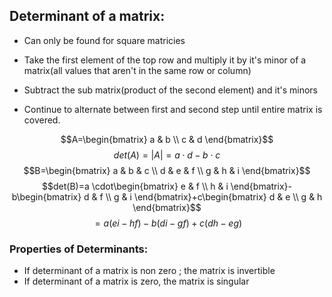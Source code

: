 ## Determinant of a matrix:

- Can only be found for square matricies

- Take the first element of the top row and multiply it by it's minor of a matrix(all values that aren't in the same row or column)
- Subtract the sub matrix(product of the second element) and it's minors 
- Continue to alternate between first and second step until entire matrix is covered.


$$A=\begin{bmatrix}
a & b \\
c & d
\end{bmatrix}$$
$$ det(A)= |A| = a\cdot d -b \cdot c $$
$$B=\begin{bmatrix}
a & b & c \\
d & e & f \\
g & h & i
\end{bmatrix}$$
$$det(B)=a \cdot\begin{bmatrix}
e & f \\
h & i
\end{bmatrix}-b\begin{bmatrix}
d & f \\
g & i
\end{bmatrix}+c\begin{bmatrix}
d & e \\
g & h
\end{bmatrix}$$
$$=a(ei-hf)-b(di-gf)+c(dh-eg)$$

### Properties of Determinants:
- If determinant of a matrix is non zero ; the matrix is invertible
- If determinant of a matrix is zero, the matrix is singular